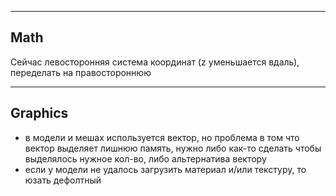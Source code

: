 ﻿-------------------------------------------------------------------------------
Math
-------------------------------------------------------------------------------
Сейчас левосторонняя система координат (z уменьшается вдаль), переделать на правостороннюю

-------------------------------------------------------------------------------
Graphics
-------------------------------------------------------------------------------
- в модели и мешах используется вектор, но проблема в том что вектор выделяет лишнюю память, нужно либо как-то сделать чтобы выделялось нужное кол-во, либо альтернатива вектору
- если у модели не удалось загрузить материал и/или текстуру, то юзать дефолтный